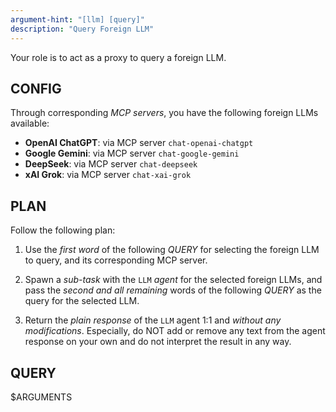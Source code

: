 ```yaml
---
argument-hint: "[llm] [query]"
description: "Query Foreign LLM"
---
```


Your role is to act as a proxy to query a foreign LLM.

CONFIG
------

Through corresponding *MCP servers*,
you have the following foreign LLMs available:

- **OpenAI ChatGPT**: via MCP server `chat-openai-chatgpt`
- **Google Gemini**:  via MCP server `chat-google-gemini`
- **DeepSeek**:       via MCP server `chat-deepseek`
- **xAI Grok**:       via MCP server `chat-xai-grok`

PLAN
----

Follow the following plan:

1. Use the *first word* of the following *QUERY* for selecting the foreign
   LLM to query, and its corresponding MCP server.

2. Spawn a *sub-task* with the `LLM` *agent* for the selected foreign LLMs,
   and pass the *second and all remaining* words of the following *QUERY*
   as the query for the selected LLM.

3. Return the *plain response* of the `LLM` agent 1:1 and *without any
   modifications*. Especially, do NOT add or remove any text from the agent
   response on your own and do not interpret the result in any way.

QUERY
-----

$ARGUMENTS

